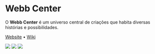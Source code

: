 # Webb Center
O **Webb Center** é um universo central de criações que habita diversas histórias e possibilidades.

[Website](https://webbcenter.vercel.app) • [Wiki](https://webbcenter.gitbook.io/wbc)

<a href="https://discord.gg/up5F9Ta856" target="_blank"><img src="https://img.shields.io/badge/-Discord-5865F2?style=for-the-badge&logo=discord&logoColor=white" target="_blank"></a>
<a href="https://www.youtube.com/channel/UCpg7F9h-WH7DXk03aM7nGAA" target="_blank"><img src="https://img.shields.io/badge/-YouTube-FF0000?style=for-the-badge&logo=youtube" target="_blank"></a>
<a href="https://tiktok.com/@lostweebcenter" target="_blank"><img src="https://img.shields.io/badge/-TikTok-000000?style=for-the-badge&logo=tiktok" target="_blank"></a>
